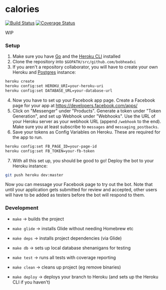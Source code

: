 # calories
[![Build Status](https://travis-ci.org/bobheadxi/calories.svg?branch=dev)](https://travis-ci.org/bobheadxi/calories) [![Coverage Status](https://coveralls.io/repos/github/bobheadxi/calories/badge.svg?branch=31-unit-tests)](https://coveralls.io/github/bobheadxi/calories?branch=31-unit-tests)

WIP

### Setup
1. Make sure you have [Go](https://golang.org/doc/install) and the [Heroku CLI](https://devcenter.heroku.com/articles/heroku-cli#download-and-install) installed
2. Clone the repository into `$GOPATH/src/github.com/bobheadxi`
3. If you aren't a repository collaborator, you will have to create your own Heroku and [Postgres](https://devcenter.heroku.com/categories/heroku-postgres) instance:
```bash
heroku create
heroku config:set HEROKU_URI=your-heroku-uri
heroku config:set DATABASE_URL=your-database-url
```
4. Now you have to set up your Facebook app page. Create a Facebook page for your app at https://developers.facebook.com/apps/
5. Click on "Messenger" under "Products". Generate a token under "Token Generation", and set up Webhook under "Webhooks". Use the URL of your Heroku server as your webhook URL (append `/webhook` to the end). Make sure you at least subscribe to `messages` and `messaging_postbacks`.
6. Save your tokens as Config Variables on Heroku. These are required for the app to run.
```bash
heroku config:set FB_PAGE_ID=your-page-id
heroku config:set FB_TOKEN=your-fb-token
```
7. With all this set up, you should be good to go! Deploy the bot to your Heroku instance: 
```bash
git push heroku dev:master
```
Now you can message your Facebook page to try out the bot. Note that until your application gets submitted for review and accepted, other users will have to be added as testers before the bot will respond to them.

### Development

- `make` -> builds the project

- `make glide` -> installs Glide without needing Homebrew etc

- `make deps` -> installs project dependencies (via Glide)

- `make db` -> sets up local database shenanigans for testing

- `make test` -> runs all tests with coverage reporting

- `make clean` -> cleans up project (eg remove binaries)

- `make deploy` -> deploys your branch to Heroku (and sets up the Heroku CLI if you haven't)